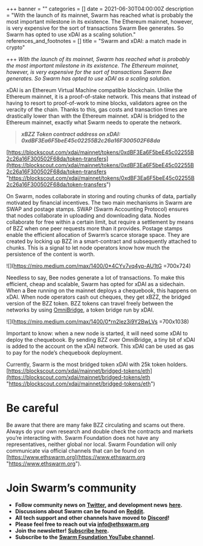 +++
banner = ""
categories = []
date = 2021-06-30T04:00:00Z
description = "With the launch of its mainnet, Swarm has reached what is probably the most important milestone in its existence. The Ethereum mainnet, however, is very expensive for the sort of transactions Swarm Bee generates. So Swarm has opted to use xDAI as a scaling solution."
references_and_footnotes = []
title = "Swarm and xDAI: a match made in crypto"

+++
_With the launch of its mainnet, Swarm has reached what is probably the most important milestone in its existence. The Ethereum mainnet, however, is very expensive for the sort of transactions Swarm Bee generates. So Swarm has opted to use xDAI as a scaling solution._

xDAI is an Ethereum Virtual Machine compatible blockchain. Unlike the Ethereum mainnet, it is a proof-of-stake network. This means that instead of having to resort to proof-of-work to mine blocks, validators agree on the veracity of the chain. Thanks to this, gas costs and transaction times are drastically lower than with the Ethereum mainnet. xDAI is bridged to the Ethereum mainnet, exactly what Swarm needs to operate the network.

> **_xBZZ Token contract address on xDAI:  
> 0xdBF3Ea6F5beE45c02255B2c26a16F300502F68da_**

[https://blockscout.com/xdai/mainnet/tokens/0xdBF3Ea6F5beE45c02255B2c26a16F300502F68da/token-transfers](https://blockscout.com/xdai/mainnet/tokens/0xdBF3Ea6F5beE45c02255B2c26a16F300502F68da/token-transfers "https://blockscout.com/xdai/mainnet/tokens/0xdBF3Ea6F5beE45c02255B2c26a16F300502F68da/token-transfers")

On Swarm, nodes collaborate in storing and routing chunks of data, partially motivated by financial incentives. The two main mechanisms in Swarm are SWAP and postage stamps. SWAP (Swarm Accounting Protocol) ensures that nodes collaborate in uploading and downloading data. Nodes collaborate for free within a certain limit, but require a settlement by means of BZZ when one peer requests more than it provides. Postage stamps enable the efficient allocation of Swarm’s scarce storage space. They are created by locking up BZZ in a smart-contract and subsequently attached to chunks. This is a signal to let node operators know how much the persistence of the content is worth.

![](https://miro.medium.com/max/1400/0*4CYv7vq4yp-AU1tG =700x724)

Needless to say, Bee nodes generate a lot of transactions. To make this efficient, cheap and scalable, Swarm has opted for xDAI as a sidechain. When a Bee running on the mainnet deploys a chequebook, this happens on xDAI. When node operators cash out cheques, they get xBZZ, the bridged version of the BZZ token. BZZ tokens can travel freely between the networks by using [OmniBridge](https://omni.xdaichain.com/bridge), a token bridge run by xDAI.

![](https://miro.medium.com/max/1400/0*rn2lez3i9Y2BwLVs =700x1038)

Important to know: when a new node is started, it will need some xDAI to deploy the chequebook. By sending BZZ over OmniBridge, a tiny bit of xDAI is added to the account on the xDAI network. This xDAI can be used as gas to pay for the node’s chequebook deployment.

Currently, Swarm is the most bridged token xDAI with 25k token holders.  
[https://blockscout.com/xdai/mainnet/bridged-tokens/eth](https://blockscout.com/xdai/mainnet/bridged-tokens/eth "https://blockscout.com/xdai/mainnet/bridged-tokens/eth")

# Be careful

Be aware that there are many fake BZZ circulating and scams out there. Always do your own research and double check the contracts and markets you’re interacting with. Swarm Foundation does not have any representatives, neither global nor local. Swarm Foundation will only communicate via official channels that can be found on [https://www.ethswarm.org](https://www.ethswarm.org "https://www.ethswarm.org").

# Join Swarm’s community

* **Follow community news on** [**Twitter**](https://twitter.com/ethswarmhive)**, and development news** [**here**](https://twitter.com/ethswarm)**.**
* **Discussions about Swarm can be found on** [**Reddit**](https://www.reddit.com/r/ethswarm/)**.**
* **All tech support and other channels have moved to** [**Discord**](https://discord.gg/wdghaQsGq5)**!**
* **Please feel free to reach out via info@ethswarm.org**
* **Join the newsletter!** [**Subscribe here**](https://www.ethswarm.org/newsletter.html)**.**
* **Subscribe to the** [**Swarm Foundation YouTube channel**](https://www.youtube.com/channel/UCu6ywn9MTqdREuE6xuRkskA/videos)**.**